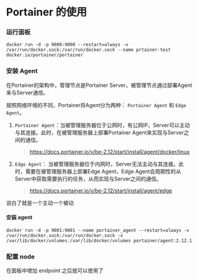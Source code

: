 # Portainer 的使用


### 运行面板

```shell
docker run -d -p 9000:9000 --restart=always -v /var/run/docker.sock:/var/run/docker.sock --name prtainer-test docker.io/portainer/portainer
```


### 安装 Agent

在Portainer的架构中，管理节点是Portainer Server，被管理节点通过部署Agent来与Server通信。

按照网络环境的不同，Portainer将Agent分为两种： `Portainer Agent` 和 `Edge Agent`。

1. `Portainer Agent`：当被管理服务器位于公网时，有公网IP，Server可以主动与其连接。此时，在被管理服务器上部署Portainer Agent来实现与Server之间的通信。

   > https://docs.portainer.io/v/be-2.12/start/install/agent/docker/linux

2. `Edge Agent`： 当被管理服务器位于内网时，Server无法主动与其连接。此时，需要在被管理服务器上部署Edge Agent，Edge Agent会周期性的从Server中获取需要执行的任务，从而实现与Server之间的通信。

   > https://docs.portainer.io/v/be-2.12/start/install/agent/edge

说白了就是一个主动一个被动

#### 安装 agent

```shell
docker run -d -p 9001:9001 --name portainer_agent --restart=always -v /var/run/docker.sock:/var/run/docker.sock -v /var/lib/docker/volumes:/var/lib/docker/volumes portainer/agent:2.12.1
```



### 配置 node

在面板中增加 endpoint 之后就可以使用了


